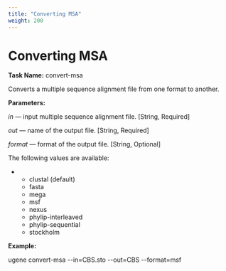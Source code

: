 ```yaml
---
title: "Converting MSA"
weight: 200
---
```



# Converting MSA

**Task Name:** convert-msa

Converts a multiple sequence alignment file from one format to another.

**Parameters:**

_in_ — input multiple sequence alignment file. \[String, Required\]

_out_ — name of the output file. \[String, Required\]

_format_ — format of the output file. \[String, Optional\]

The following values are available:

*   *   clustal (default)
    *   fasta
    *   mega
    *   msf
    *   nexus
    *   phylip-interleaved
    *   phylip-sequential
    *   stockholm

**Example:**

ugene convert-msa --in=CBS.sto --out=CBS --format=msf

